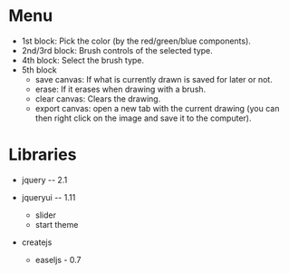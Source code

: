 Menu
====

- 1st block: Pick the color (by the red/green/blue components).
- 2nd/3rd block: Brush controls of the selected type.
- 4th block: Select the brush type.
- 5th block
    - save canvas: If what is currently drawn is saved for later or not.
    - erase: If it erases when drawing with a brush.
    - clear canvas: Clears the drawing.
    - export canvas: open a new tab with the current drawing (you can then right click on the image and save it to the computer).



Libraries
=========

- jquery -- 2.1
- jqueryui -- 1.11
    - slider
    - start theme
    
- createjs
    - easeljs - 0.7